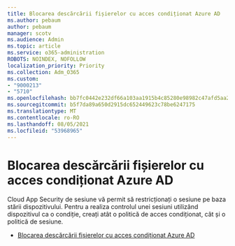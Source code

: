 ```yaml
---
title: Blocarea descărcării fișierelor cu acces condiționat Azure AD
ms.author: pebaum
author: pebaum
manager: scotv
ms.audience: Admin
ms.topic: article
ms.service: o365-administration
ROBOTS: NOINDEX, NOFOLLOW
localization_priority: Priority
ms.collection: Adm_O365
ms.custom:
- "9000213"
- "5710"
ms.openlocfilehash: bb7fc0442e232df66a103aa1915b4c85280e98982c47afd5aa2cfbb50136fb0f
ms.sourcegitcommit: b5f7da89a650d2915dc652449623c78be6247175
ms.translationtype: MT
ms.contentlocale: ro-RO
ms.lasthandoff: 08/05/2021
ms.locfileid: "53968965"
---
```

# <a name="block-file-download-with-azure-ad-conditional-access"></a>Blocarea descărcării fișierelor cu acces condiționat Azure AD

Cloud App Security de sesiune vă permit să restricționați o sesiune pe baza stării dispozitivului. Pentru a realiza controlul unei sesiuni utilizând dispozitivul ca o condiție, creați atât o politică de acces condiționat, cât și o politică de sesiune.

- [Blocarea descărcării fișierelor cu acces condiționat Azure AD](https://docs.microsoft.com/cloud-app-security/use-case-proxy-block-session-aad#create-a-block-download-policy-for-unmanaged-devices)
